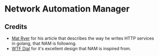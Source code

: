 # Network Automation Manager


## Credits

- [Mat Ryer](https://grafana.com/blog/2024/02/09/how-i-write-http-services-in-go-after-13-years/#the-newserver-constructor) for his article that describes the way he writes HTTP services in golang, that NAM is following.
- [WTF Dial](https://github.com/benbjohnson/wtf) for it's excellent design that NAM is inspired from.


